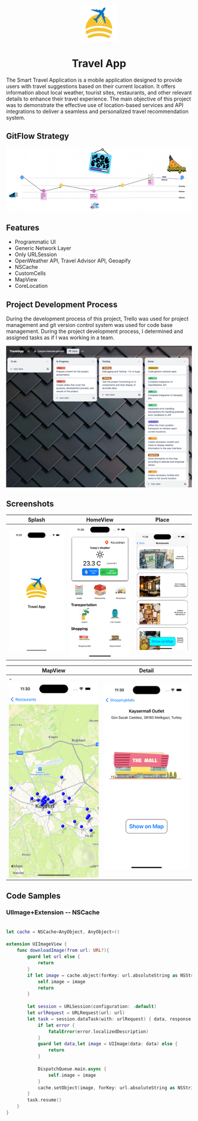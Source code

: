 
<p align="center">
  <a href="https://github.com/onurduyar/TravelApp">
    <img src="https://github.com/onurduyar/TravelApp/blob/main/Assets/logo.png" alt="Logo" width="100" height="100">
  </a>
  <h1 align="center">Travel App</h1>
  </p>
</p>


The Smart Travel Application is a mobile application designed to provide users with travel suggestions based on their current location. 
It offers information about local weather, tourist sites, restaurants, and other relevant details to enhance their travel experience. 
The main objective of this project was to demonstrate the effective use of location-based services and 
API integrations to deliver a seamless and personalized travel recommendation system.


## GitFlow Strategy
<img src="https://github.com/onurduyar/TravelApp/blob/main/Assets/gitflow.png" alt="">


## Features

- Programmatic UI
- Generic Network Layer
- Only URLSession
- OpenWeather API, Travel Advisor API, Geoapify
- NSCache
- CustomCells
- MapView
- CoreLocation


## Project Development Process

During the development process of this project, Trello was used for project management and git version control system was used for code base management. During the project development process, I determined and assigned tasks as if I was working in a team.

<img src="https://github.com/onurduyar/TravelApp/blob/main/Assets/trello.png" width="700" alt="">


## Screenshots 

| Splash     | HomeView    | Place             |
| ------------ | ------------- | ------------------ |
| <img src="https://github.com/onurduyar/TravelApp/blob/main/Assets/s0.png" width="270" height = "300%" alt=""> | <img src="https://github.com/onurduyar/TravelApp/blob/main/Assets/s1.png" width="270" height = "300%" alt="">    | <img src="https://github.com/onurduyar/TravelApp/blob/main/Assets/s2.png" width="270" height = "300%" alt=""> |


| MapView      | Detail     |
| ------------ | ------------- |
| -<img src="https://github.com/onurduyar/TravelApp/blob/main/Assets/s3.png" width="270" height = "300%" alt=""> | <img src="https://github.com/onurduyar/TravelApp/blob/main/Assets/s4.png" width="270" height = "300%" alt="">    |



## Code Samples

### UIImage+Extension -- NSCache

```swift

let cache = NSCache<AnyObject, AnyObject>()

extension UIImageView {
    func downloadImage(from url: URL?){
        guard let url else {
            return
        }
        if let image = cache.object(forKey: url.absoluteString as NSString) as? UIImage{
            self.image = image
            return
        }
        
        let session = URLSession(configuration: .default)
        let urlRequest = URLRequest(url: url)
        let task = session.dataTask(with: urlRequest) { data, response, error in
            if let error {
                fatalError(error.localizedDescription)
            }
            guard let data,let image = UIImage(data: data) else {
                return
            }
            
            DispatchQueue.main.async {
                self.image = image
            }
            cache.setObject(image, forKey: url.absoluteString as NSString)
        }
        task.resume()
    }
}
```


